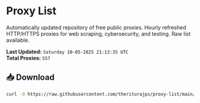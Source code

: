 # Proxy List

Automatically updated repository of free public proxies. Hourly refreshed HTTP/HTTPS proxies for web scraping, cybersecurity, and testing. Raw list available.

**Last Updated:** `Saturday 10-05-2025 21:13:35 UTC`  
**Total Proxies:** `557`

## 📥 Download
```bash
curl -O https://raw.githubusercontent.com/theriturajps/proxy-list/main/proxies.txt
